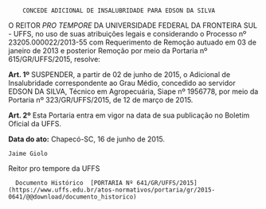         CONCEDE ADICIONAL DE INSALUBRIDADE PARA EDSON DA SILVA  

O REITOR *PRO TEMPORE* DA UNIVERSIDADE FEDERAL DA FRONTEIRA SUL - UFFS, no uso de suas atribuições legais e considerando o Processo nº 23205.000022/2013-55 com Requerimento de Remoção autuado em 03 de janeiro de 2013 e posterior Remoção por meio da Portaria nº 615/GR/UFFS/2015, resolve:

 **Art. 1º** SUSPENDER, a partir de 02 de junho de 2015, o Adicional de Insalubridade correspondente ao Grau Médio, concedido ao servidor EDSON DA SILVA, Técnico em Agropecuária, Siape nº 1956778, por meio da Portaria nº 323/GR/UFFS/2015, de 12 de março de 2015.

 **Art. 2º** Esta Portaria entra em vigor na data de sua publicação no Boletim Oficial da UFFS.

  

   **Data do ato:** Chapecó-SC, 16 de junho de 2015.   
 

    Jaime Giolo   
 Reitor pro tempore da UFFS 

      Documento Histórico  [PORTARIA Nº 641/GR/UFFS/2015](https://www.uffs.edu.br/atos-normativos/portaria/gr/2015-0641/@@download/documento_historico)     
      
